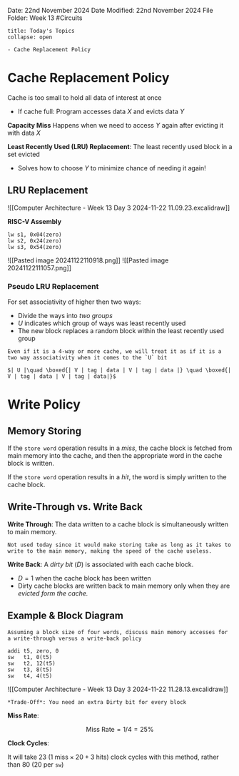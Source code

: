 Date: 22nd November 2024
Date Modified: 22nd November 2024
File Folder: Week 13
#Circuits

```ad-abstract
title: Today's Topics
collapse: open

- Cache Replacement Policy

```

# Cache Replacement Policy

Cache is too small to hold all data of interest at once
- If cache full: Program accesses data $X$ and evicts data $Y$

**Capacity Miss** Happens when we need to access $Y$ again after evicting it with data $X$

**Least Recently Used (LRU) Replacement**: The least recently used block in a set evicted
- Solves how to choose $Y$ to minimize chance of needing it again!

## LRU Replacement

![[Computer Architecture - Week 13 Day 3 2024-11-22 11.09.23.excalidraw]]

**RISC-V Assembly**

```
lw s1, 0x04(zero)
lw s2, 0x24(zero)
lw s3, 0x54(zero)
```

![[Pasted image 20241122110918.png]]
![[Pasted image 20241122111057.png]]

### Pseudo LRU Replacement

For set associativity of higher then two ways:
- Divide the ways into *two groups*
- $U$ indicates which group of ways was least recently used
- The new block replaces a random block within the least recently used group

```ad-note
Even if it is a 4-way or more cache, we will treat it as if it is a two way associativity when it comes to the `U` bit

$| U |\quad \boxed{| V | tag | data | V | tag | data |} \quad \boxed{| V | tag | data | V | tag | data|}$
```
# Write Policy

## Memory Storing

If the `store word` operation results in a *miss*, the cache block is fetched from main memory into the cache, and then the appropriate word in the cache block is written.

If the `store word` operation results in a *hit*, the word is simply written to the cache block.

## Write-Through vs. Write Back

**Write Through**: The data written to a cache block is simultaneously written to main memory.

```ad-warning
Not used today since it would make storing take as long as it takes to write to the main memory, making the speed of the cache useless.
```

**Write Back**: A *dirty bit* ($D$) is associated with each cache block.
- $D = 1$ when the cache block has been written
- Dirty cache blocks are written back to main memory only when they are *evicted form the cache.*

## Example & Block Diagram

```ad-question
Assuming a block size of four words, discuss main memory accesses for a write-through versus a write-back policy
```

```
addi t5, zero, 0
sw   t1, 0(t5)
sw   t2, 12(t5)
sw   t3, 8(t5)
sw   t4, 4(t5)
```

![[Computer Architecture - Week 13 Day 3 2024-11-22 11.28.13.excalidraw]]

```ad-warning
*Trade-Off*: You need an extra Dirty bit for every block
```

**Miss Rate**:

$$\mbox{Miss Rate} = 1/4 = 25\%$$

**Clock Cycles**:

It will take 23 (1$\mbox{ miss} \times 20 + 3 \mbox{ hits}$) clock cycles with this method, rather than 80 (20 per `sw`)